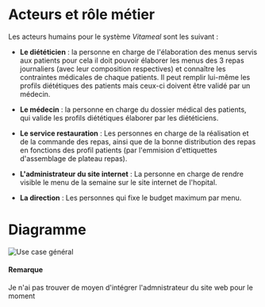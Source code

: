 # Acteurs et rôle métier

Les acteurs humains pour le système *Vitameal* sont les suivant :

* **Le diététicien** : la personne en charge de l'élaboration des menus servis aux patients pour cela il doit pouvoir 
élaborer les menus des 3 repas journaliers (avec leur composition respectives) et connaître les contraintes 
médicales de chaque patients. Il peut remplir lui-même les profils diététiques des patients mais ceux-ci doivent être 
validé par un médecin.

* **Le médecin** : la personne en charge du dossier médical des patients, qui valide les profils diététiques élaborer par
 les diététiciens.
 
* **Le service restauration** : Les personnes en charge de la réalisation et de la commande des repas, ainsi que de la bonne 
distribution des repas en fonctions des profil patients (par l'emmision d'ettiquettes d'assemblage de plateau repas).

* **L'administrateur du site internet** : La personne en charge de rendre visible le menu de la semaine sur le site internet de l'hopital.

* **La direction** : Les personnes qui fixe le budget maximum par menu.

# Diagramme

![Use case général](https://seikomi.github.io/Vitameal/Documentation/CasDUtilisations/uc_principal2.png)

#### Remarque

Je n'ai pas trouver de moyen d'intégrer l'admnistrateur du site web pour le moment
